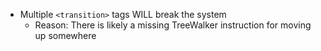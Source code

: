 - Multiple `<transition>` tags WILL break the system
	- Reason: There is likely a missing TreeWalker instruction for moving up somewhere